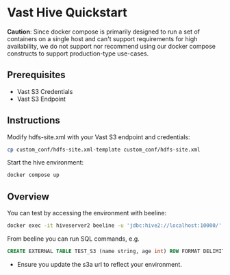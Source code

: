 # Vast Hive Quickstart

**Caution**: Since docker compose is primarily designed to run a set of containers on a single host and can't support requirements for high availability, we do not support nor recommend using our docker compose constructs to support production-type use-cases. 

## Prerequisites

- Vast S3 Credentials
- Vast S3 Endpoint

## Instructions

Modify hdfs-site.xml with your Vast S3 endpoint and credentials:

```bash
cp custom_conf/hdfs-site.xml-template custom_conf/hdfs-site.xml
```

Start the hive environment:

```bash
docker compose up
```

## Overview

You can test by accessing the environment with beeline:

```bash
docker exec -it hiveserver2 beeline -u 'jdbc:hive2://localhost:10000/'
```

From beeline you can run SQL commands, e.g.

```sql
CREATE EXTERNAL TABLE TEST_S3 (name string, age int) ROW FORMAT DELIMITED FIELDS TERMINATED BY ',' STORED AS TextFile LOCATION 's3a://datastore/test_table';
```

- Ensure you update the s3a url to reflect your environment.
